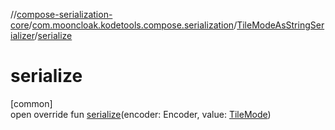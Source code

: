 //[compose-serialization-core](../../../index.md)/[com.mooncloak.kodetools.compose.serialization](../index.md)/[TileModeAsStringSerializer](index.md)/[serialize](serialize.md)

# serialize

[common]\
open override fun [serialize](serialize.md)(encoder: Encoder, value: [TileMode](https://developer.android.com/reference/kotlin/androidx/compose/ui/graphics/TileMode.html))
